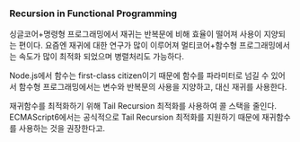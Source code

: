 ### Recursion in Functional Programming

싱글코어+명령형 프로그래밍에서 재귀는 반복문에 비해 효율이 떨어져 사용이 지양되는 편이다. 요즘엔 재귀에 대한 연구가 많이 이루어져 멀티코어+함수형 프로그래밍에서는 속도가 많이 최적화 되었으며 병렬처리도 가능하다.

Node.js에서 함수는 first-class citizen이기 때문에 함수를 파라미터로 넘길 수 있어서  함수형 프로그래밍에서는 변수와 반복문의 사용을 지양하고, 대신 재귀를 사용한다.

재귀함수를 최적화하기 위해  Tail Recursion 최적화를 사용하여 콜 스택을 줄인다. ECMAScript6에서는 공식적으로 Tail Recursion 최적화를 지원하기 때문에 재귀함수를 사용하는 것을 권장한다고.